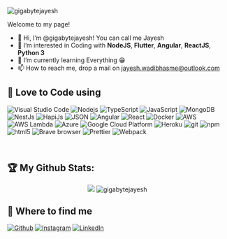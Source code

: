 <p align="left"> <img src="https://komarev.com/ghpvc/?username=gigabytejayesh&label=Profile%20views&color=0e75b6&style=flat" alt="gigabytejayesh" /> </p>

Welcome to my page!

- 👋 Hi, I’m @gigabytejayesh! You can call me Jayesh 
- 👀 I’m interested in Coding with **NodeJS**, **Flutter**, **Angular**, **ReactJS**, **Python 3**
- 🌱 I’m currently learning Everything 😁
- 📫 How to reach me, drop a mail on jayesh.wadibhasme@outlook.com

<!---
gigabytejayesh/gigabytejayesh is a ✨ special ✨ repository because its `README.md` (this file) appears on your GitHub profile.
You can click the Preview link to take a look at your changes.
--->

## 👐 Love to Code using
<p>
  <img alt="Visual Studio Code" src="https://img.shields.io/badge/-Visual_Studio_Code-007ACC?style=flat-square&logo=visualstudiocode&logoColor=white" />
  <img alt="Nodejs" src="https://img.shields.io/badge/-Nodejs-43853d?style=flat-square&logo=Node.js&logoColor=white" />
  <img alt="TypeScript" src="https://img.shields.io/badge/-TypeScript-007ACC?style=flat-square&logo=typescript&logoColor=white" />
  <img alt="JavaScript" src="https://img.shields.io/badge/-JavaScript-FFFB00?style=flat-square&logo=typescript&logoColor=white" />
  <img alt="MongoDB" src="https://img.shields.io/badge/-MongoDB-13aa52?style=flat-square&logo=mongodb&logoColor=white" />
  <img alt="NestJs" src="https://img.shields.io/badge/-NestJs-ea2845?style=flat-square&logo=nestjs&logoColor=white" />
  <img alt="HapiJs" src="https://img.shields.io/badge/-HapiJs-4B4B4B?style=flat-square&logo=probot&logoColor=white" />
  <img alt="JSON" src="https://img.shields.io/badge/-JSON-C100FF?style=flat-square&logo=json&logoColor=white" />
  <img alt="Angular" src="https://img.shields.io/badge/-Angular-DD0031?style=flat-square&logo=angular&logoColor=white" />
  <img alt="React" src="https://img.shields.io/badge/-React-45b8d8?style=flat-square&logo=react&logoColor=white" />
  <img alt="Docker" src="https://img.shields.io/badge/-Docker-46a2f1?style=flat-square&logo=docker&logoColor=white" />
  <img alt="AWS" src="https://img.shields.io/badge/-AWS-1a73e8?style=flat-square&logo=amazonaws&logoColor=white" />
  <img alt="AWS Lambda" src="https://img.shields.io/badge/-AWS Lambda-1a73e8?style=flat-square&logo=awslambda&logoColor=white" />
  <img alt="Azure" src="https://img.shields.io/badge/-Azure-1a73e8?style=flat-square&logo=microsoftazure&logoColor=white" />
  <img alt="Google Cloud Platform" src="https://img.shields.io/badge/-Google_Cloud_Platform-1a73e8?style=flat-square&logo=google-cloud&logoColor=white" />
  <img alt="Heroku" src="https://img.shields.io/badge/-Heroku-430098?style=flat-square&logo=heroku&logoColor=white" />
  <img alt="git" src="https://img.shields.io/badge/-Git-F05032?style=flat-square&logo=git&logoColor=white" />
  <img alt="npm" src="https://img.shields.io/badge/-NPM-CB3837?style=flat-square&logo=npm&logoColor=white" />
  <img alt="html5" src="https://img.shields.io/badge/-HTML5-E34F26?style=flat-square&logo=html5&logoColor=white" />
  <img alt="Brave browser" src="https://img.shields.io/badge/-Brave_Browser-FB542B?style=flat-square&logo=brave&logoColor=white" />
  <img alt="Prettier" src="https://img.shields.io/badge/-Prettier-F7B93E?style=flat-square&logo=prettier&logoColor=white" />
  <img alt="Webpack" src="https://img.shields.io/badge/-Webpack-8DD6F9?style=flat-square&logo=webpack&logoColor=white" /> 
</p>

<br />

## 🏆 My Github Stats:
<p align="center">
<img src="https://github-readme-stats.vercel.app/api?username=gigabytejayesh&show_icons=true&theme=tokyonight">
<img src="http://github-readme-streak-stats.herokuapp.com?user=gigabytejayesh&theme=tokyonight&date_format=M%20j%5B%2C%20Y%5D" alt="gigabytejayesh" />
</p>

## 📍 Where to find me
<p><a href="https://github.com/gigabytejayesh/gigabytejayesh" target="_blank"><img alt="Github" src="https://img.shields.io/badge/GitHub-%2312100E.svg?&style=for-the-badge&logo=Github&logoColor=white" /></a> 
  <a href="https://www.instagram.com/__i_m_jayesh_w__" target="_blank"><img alt="Instagram" src="https://img.shields.io/badge/instagram-%FF28CC.svg?&style=for-the-badge&logo=instagram&logoColor=white" /></a>
  <a href="https://www.linkedin.com/in/jayesh-wadibhasme" target="_blank"><img alt="LinkedIn" src="https://img.shields.io/badge/linkedin-%230077B5.svg?&style=for-the-badge&logo=linkedin&logoColor=white" /></a>
</p>
